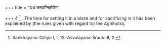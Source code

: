 +++
title = "04 तस्याग्निहोत्रेण"

+++
4 [^2] . The time for setting it in a blaze and for sacrificing in it has been explained by (the rules given with regard to) the Agnihotra,


[^2]:  Śāṅkhāyana-Gṛhya I, I, 12; Āśvalāyana-Śrauta II, 2.
